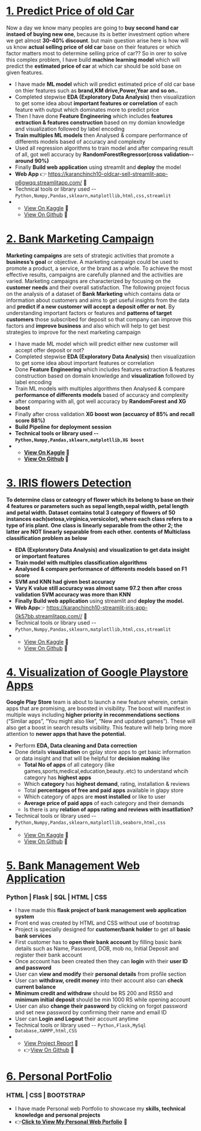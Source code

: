 
<h1><a href="https://github.com/karanchinch10/Oldcar_Sell_Regression">1. Predict Price of old Car</a></h1>
Now a day we know many peoples are going to <strong>buy second hand car instaed of buying new one</strong>, because its is better investment option where we get almost <strong>30-40% discount</strong>. but main question arise here is how will us know <strong>actual selling price of old car</strong> base on their features or which factor matters most to determine selling price of car?? So in orer to solve this complex problem, I have build <strong>machine learning model</strong> which will predict the <strong>estimated price of car</strong> at which car should be sold base on given features.

- I have made <strong>ML model</strong> which will predict estimated price of old car base on thier features such as <strong>brand,KM drive,Power,Year and so on..</strong>
- Completed stepwise <strong>EDA (Exploratory Data Analysis)</strong> then visualizatiion to get some idea about <strong>important features or correlation</strong> of each feature with output which dominates more to predict price
- Then I have done <strong>Feature Engineering</strong> which includes <strong>features extraction & features construction</strong> based on my domian knowledge and visualization followed by label encoding
- <strong>Train multiples ML models</strong> then Analysed & compare performance of differents models based of accuracy and complexity
- Used all regression algorithms to train model and after comparing result of all, got well accuracy by <strong>RandomForestRegressor(cross validation--around 90%)</strong>
- Finally <strong>Build web application</strong> using streamlit and <strong>deploy</strong> the model 
- <strong>Web App</strong> 👉 <https://karanchinch10-oldcar-sell-streamlit-app-p6gwqq.streamlitapp.com/> 💝
- Technical tools or library used -- <code>Python,Numpy,Pandas,sklearn,matplotllib,html,css,streamlit</code>
-  
  -  <a href="https://www.kaggle.com/code/karanchinchpure/predict-price-of-used-cars-regression-problem">View On Kaggle</a> 💝
  -  <a href="https://github.com/karanchinch10/Oldcar_Sell_Regression">View On Github</a> 💝
  
<h1><a href="https://github.com/karanchinch10/Oldcar_Sell_Regression">2. Bank Marketing Campaign</a></h1>
<strong>Marketing campaigns</strong> are sets of strategic activities that promote a <strong>business’s goal</strong> or objective. A marketing campaign could be used to promote a product, a service, or the brand as a whole. To achieve the most effective results, campaigns are carefully planned and the activities are varied. Marketing campaigns are characterized by focusing on the <strong>customer needs</strong> and their overall satisfaction.
The following project focus on the analysis of a dataset of <strong>Bank Marketing</strong> which contains data or information about customers and aims to get useful insights from the data and <strong>predict if a new customer will accept a deposit offer or not</strong>.
By understanding important factors or features and <strong>patterns of target customers</strong> those subscribed for deposit so that company can improve this factors and <strong>improve business</strong> and also which will help to get best strategies to improve for the next marketing campaign

- I have made ML model which will predict either new customer will accept offer deposit or not?
- Completed stepwise <strong>EDA (Exploratory Data Analysis)</strong> then visualizatiion to get some idea about important features or correlation 
- Done <strong>Feature Engineering</strong> which includes features extraction & features construction based on domain knowledge and <strong>visualization</strong> followed by label encoding
- Train ML models with multiples algorithms then Analysed & compare <strong>performance of differents models</strong> based of accuracy and complexity
- after comparing with all, got well accuracy by <strong>RandomForest and XG boost</strong> 
- Finally after cross validation <strong>XG boost<strong> won (accuarcy of 85% and <strong>recall score 88%</strong>)
- Build <strong>Pipeline</strong> for <strong>deployment</strong> session
- Technical tools or library used -- <code>Python,Numpy,Pandas,sklearn,matplotllib,XG boost</code>
-  
  -  <a href="https://www.kaggle.com/code/karanchinchpure/bank-marketing-who-will-subscribe-for-deposit">View On Kaggle</a> 💝
  -  <a href="#">View On Github</a> 💝

<h1><a href="https://github.com/karanchinch10/IRIS_Classification">3. IRIS flowers Detection</a></h1>
To determine <strong>class or cateogry of flower</strong> which its belong to base on their 4 features or parameters such as <strong>sepal length,sepal width, petal length and petal width.</strong> Dataset contains total <strong>3 category of flowers</strong> of 50 instances each<strong>(setosa,virginica,versicolor)</strong>, where <strong>each class</strong> refers to a type of <strong>iris plant</strong>. One class is linearly separable from the other 2; the latter are NOT linearly separable from each other. contents of <strong>Multiclass classification problem</strong> as below

- <strong>EDA (Exploratory Data Analysis)</strong> and visualization to get <strong>data insight</strong> or important features
- Train model with multiples <strong>classification</strong> algorithms
- Analysed & compare performance of differents models based on <strong>F1 score</strong>
- <strong>SVM and KNN</strong> had given best accuracy 
- Vary K value still accuracy was almost same 97.2 then after <strong>cross validation</strong> SVM accuracy was more than KNN
- Finally Build </strong>web application</strong> using streamlit and <strong>deploy the model.</strong> 
- <strong>Web App</strong>👉 <https://karanchinch10-streamlit-iris-app-0k57bb.streamlitapp.com//> 💝
- Technical tools or library used -- <code>Python,Numpy,Pandas,sklearn,matplotllib,html,css,streamlit</code>
- 
  -  <a href="https://www.kaggle.com/code/karanchinchpure/iris-classification-problem-eda">View On Kaggle</a> 💝
  -  <a href="https://github.com/karanchinch10/IRIS_Classification">View On Github</a> 💝

<h1><a href="https://github.com/karanchinch10/Exploratory-Data-Analysis-EDA-/blob/main/EDA%20data/gplay-playstore-data-visualization-EDA.ipynb">4. Visualization of Google Playstore Apps</a></h1>
<strong>Google Play Store</strong> team is about to launch a new feature wherein, certain apps that are promising, are boosted in visibility. The boost will manifest in multiple ways including <strong>higher priority in recommendations sections</strong> (“Similar apps”, “You might also like”, “New and updated games”). These will also get a boost in search results visibility. This feature will help bring more attention to <strong>newer apps that have the potential.</strong>

- Perform <strong>EDA, Data cleaning and Data correction</strong> 
- Done details <strong>visualization</strong> on gplay store apps to get basic information or data insight and that will be helpful for <strong>decision making</strong> like
   - <strong>Total No of apps</strong> of all category (like games,sports,medical,education,beauty..etc) to understand whcih category has <strong>highest apps</strong> 
   - Which <strong>category</strong> has <strong>highest demand</strong>, rating, installation & reviews
   - Total <strong>percentages of free and paid apps</strong> available in glapy store
   - Which category of apps are <strong>most installed</strong> or like to user
   - <strong>Average price of paid apps</strong> of each category and their demands
   - Is there is any <strong>relation of apps rating and reviews with insatllation?</strong>
- Technical tools or library used -- <code>Python,Numpy,Pandas,sklearn,matplotllib,seaborn,html,css</code>
- 
  -  <a href="https://www.kaggle.com/code/karanchinchpure/gplay-playstore-data-visualization-eda">View On Kaggle</a> 💝
  -  <a href="https://github.com/karanchinch10/Exploratory-Data-Analysis-EDA-/blob/main/EDA%20data/gplay-playstore-data-visualization-EDA.ipynb">View On Github</a> 💝 

<h1><a href="https://drive.google.com/file/d/1OWEpEZOMQLKn9l1bylQrqw8NeEoizxoF/view?usp=sharing">5. Bank Management Web Application</a></h1>
<h3><strong>Python | Flask | SQL | HTML | CSS </strong></h3>

- I have made this <strong>flask project of bank management web application system</strong>
- Front end was created by HTML and CSS without use of bootstrap
- Project is specially designed for <strong>customer/bank holder</strong> to get all <strong>basic bank services</strong>
- First customer has to <strong>open their bank account</strong> by filling basic bank details such as Name, Password, DOB, mob no, Initial Deposit and register their bank account 
- Once account has  been created then they can <strong>login</strong> with their <strong>user ID and password</strong>
- User can <strong>view and modify</strong> their <strong>personal details</strong> from profile section 
- User can <strong>withdraw, credit money</strong> into their account also can <strong>check current balance</strong>
- <strong>Minimum credit and withdraw</strong> should be RS 200 and RS50  and <strong>minimum initial deposit</strong> should be min 1000 RS while opening account
- User can also <strong>change their password</strong> by clicking on forgot password and set new password by confirming their name and email ID 
- User can <strong>Login and Logout</strong> their account anytime
- Technical tools or library used -- <code>Python,Flask,MySql Database,XAMPP,html,CSS</code>
- 
  -  <a href="https://drive.google.com/file/d/1OWEpEZOMQLKn9l1bylQrqw8NeEoizxoF/view?usp=sharing">View Project Report</a> 💝
  -  👉<a href="#">View On Github</a> 💝

<h1><a href="https://drive.google.com/file/d/1OWEpEZOMQLKn9l1bylQrqw8NeEoizxoF/view?usp=sharing">6. Personal PortFolio</a></h1>
<h3><strong>HTML | CSS | BOOTSTRAP </strong></h3>  

- I have made Personal web Portfolio to showcase my <strong>skills, technical knowledge and personal projects</strong>
- 👉<a href="https://karanchinch10.github.io/karan-chinchpure-portfolio/"><strong>Click to View My Personal Web Porfolio</strong></a> 💝
